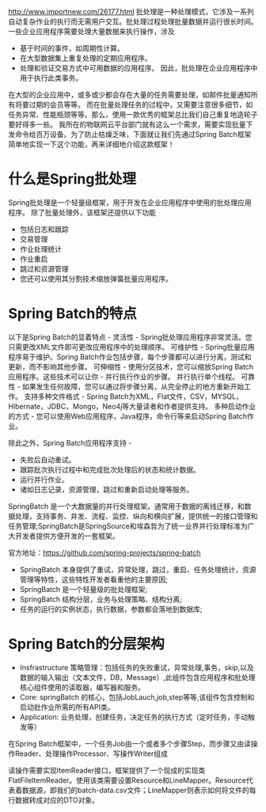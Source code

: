 http://www.importnew.com/26177.html
批处理是一种处理模式，它涉及一系列自动复杂作业的执行而无需用户交互。批处理过程处理批量数据并运行很长时间。
一些企业应用程序需要处理大量数据来执行操作，涉及
* 基于时间的事件，如周期性计算。
* 在大型数据集上重复处理的定期应用程序。
* 处理和验证交易方式中可用数据的应用程序。
因此，批处理在企业应用程序中用于执行此类事务。

在大型的企业应用中，或多或少都会存在大量的任务需要处理，如邮件批量通知所有将要过期的会员等等。
而在批量处理任务的过程中，又需要注意很多细节，如任务异常、性能瓶颈等等。那么，使用一款优秀的框架总比我们自己重复地造轮子要好得多一些。
我所在的物联网云平台部门就有这么一个需求，需要实现批量下发命令给百万设备。为了防止枯燥乏味，下面就让我们先通过Spring Batch框架简单地实现一下这个功能，再来详细地介绍这款框架！


# 什么是Spring批处理
Spring批处理是一个轻量级框架，用于开发在企业应用程序中使用的批处理应用程序。
除了批量处理外，该框架还提供以下功能
* 包括日志和跟踪
* 交易管理
* 作业处理统计
* 作业重启
* 跳过和资源管理
* 您还可以使用其分割技术缩放弹簧批量应用程序。

# Spring Batch的特点
以下是Spring Batch的显着特点 -
灵活性 - Spring批处理应用程序非常灵活。您只需更改XML文件即可更改应用程序中的处理顺序。
可维护性 - Spring批量应用程序易于维护。Spring Batch作业包括步骤，每个步骤都可以进行分离，测试和更新，而不影响其他步骤。
可伸缩性 - 使用分区技术，您可以缩放Spring Batch应用程序。这些技术可以让你 -
  并行执行作业的步骤。
  并行执行单个线程。
可靠性 - 如果发生任何故障，您可以通过将步骤分离，从完全停止的地方重新开始工作。
支持多种文件格式 - Spring Batch为XML，Flat文件，CSV，MYSQL，Hibernate，JDBC，Mongo，Neo4j等大量读者和作者提供支持。
多种启动作业的方式 - 您可以使用Web应用程序，Java程序，命令行等来启动Spring Batch作业。

除此之外，Spring Batch应用程序支持 -
* 失败后自动重试。
* 跟踪批次执行过程中和完成批次处理后的状态和统计数据。
* 运行并行作业。
* 诸如日志记录，资源管理，跳过和重新启动处理等服务。

SpringBatch 是一个大数据量的并行处理框架。通常用于数据的离线迁移，和数据处理，⽀持事务、并发、流程、监控、纵向和横向扩展，提供统⼀的接⼝管理和任务管理;SpringBatch是SpringSource和埃森哲为了统一业界并行处理标准为广大开发者提供方便开发的一套框架。

官方地址：https://github.com/spring-projects/spring-batch

* SpringBatch 本身提供了重试，异常处理，跳过，重启、任务处理统计，资源管理等特性，这些特性开发者看重他的主要原因;
* SpringBatch 是一个轻量级的批处理框架;
* SpringBatch 结构分层，业务与处理策略、结构分离;
* 任务的运行的实例状态，执行数据，参数都会落地到数据库;

# Spring Batch的分层架构
* Insfrastructure 策略管理：包括任务的失败重试，异常处理,事务，skip,以及数据的输入输出（文本文件，DB，Message）,此组件包含应用程序和批处理核心组件使用的读取器，编写器和服务。
* Core: springBatch 的核心，包括JobLauch,job,step等等,该组件包含控制和启动批作业所需的所有API类。
* Application: 业务处理，创建任务，决定任务的执行方式（定时任务，手动触发等）

在Spring Batch框架中，一个任务Job由一个或者多个步骤Step，而步骤又由读操作Reader、处理操作Processor、写操作Writer组成

读操作需要实现ItemReader<T>接口，框架提供了一个现成的实现类FlatFileItemReader。使用该类需要设置Resource和LineMapper。Resource代表着数据源，即我们的batch-data.csv文件；LineMapper则表示如何将文件的每行数据转成对应的DTO对象。
